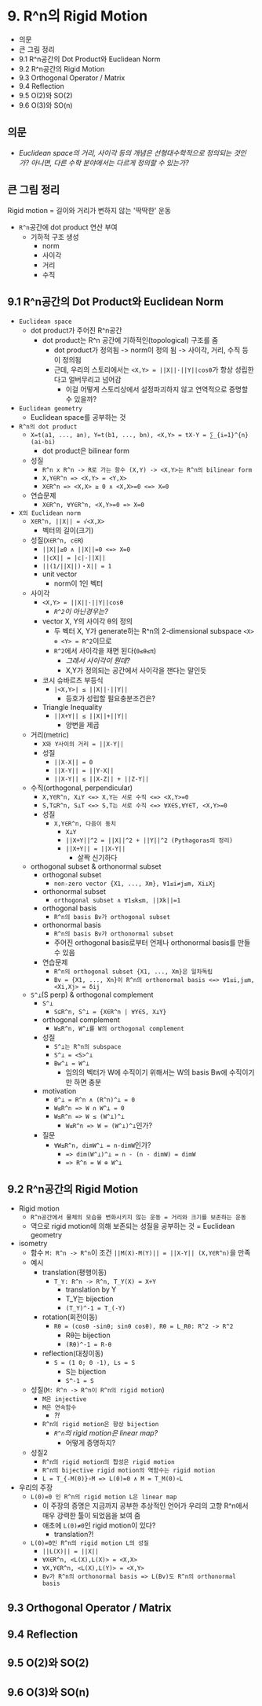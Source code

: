 # 9. R^n의 Rigid Motion

- 의문
- 큰 그림 정리
- 9.1 R^n공간의 Dot Product와 Euclidean Norm
- 9.2 R^n공간의 Rigid Motion
- 9.3 Orthogonal Operator / Matrix
- 9.4 Reflection
- 9.5 O(2)와 SO(2)
- 9.6 O(3)와 SO(n)

## 의문

- *Euclidean space의 거리, 사이각 등의 개념은 선형대수학적으로 정의되는 것인가? 아니면, 다른 수학 분야에서는 다르게 정의할 수 있는가?*

## 큰 그림 정리

Rigid motion = 길이와 거리가 변하지 않는 '딱딱한' 운동

- `R^n`공간에 dot product 연산 부여
  - 기하적 구조 생성
    - norm
    - 사이각
    - 거리
    - 수직

## 9.1 R^n공간의 Dot Product와 Euclidean Norm

- `Euclidean space`
  - dot product가 주어진 R^n공간
    - dot product는 R^n 공간에 기하적인(topological) 구조를 줌
      - dot product가 정의됨 -> norm이 정의 됨 -> 사이각, 거리, 수직 등이 정의됨
      - 근데, 우리의 스토리에서는 `<X,Y> = ||X||·||Y||cosθ`가 항상 성립한다고 얼버무리고 넘어감
        - 이걸 어떻게 스토리상에서 설정파괴하지 않고 연역적으로 증명할 수 있을까?
- `Euclidean geometry`
  - Euclidean space를 공부하는 것
- `R^n의 dot product`
  - `X=t(a1, ..., an), Y=t(b1, ..., bn), <X,Y> = tX·Y = ∑_{i=1}^{n}(ai·bi)`
    - dot product은 bilinear form
  - 성질
    - `R^n x R^n -> R로 가는 함수 (X,Y) -> <X,Y>는 R^n의 bilinear form`
    - `X,Y∈R^n => <X,Y> = <Y,X>`
    - `X∈R^n => <X,X> ≥ 0 ∧ <X,X>=0 <=> X=0`
  - 연습문제
    - `X∈R^n, ∀Y∈R^n, <X,Y>=0 => X=0`
- `X의 Euclidean norm`
  - `X∈R^n, ||X|| = √<X,X>`
    - 벡터의 길이(크기)
  - 성질(`X∈R^n, c∈R`)
    - `||X||≥0 ∧ ||X||=0 <=> X=0`
    - `||cX|| = |c|·||X||`
    - `||(1/||X||)・X|| = 1`
    - unit vector
      - norm이 1인 벡터
  - 사이각
    - `<X,Y> = ||X||·||Y||cosθ`
      - *`R^2`이 아닌경우는?*
    - vector X, Y의 사이각 θ의 정의
      - 두 벡터 X, Y가 generate하는 R^n의 2-dimensional subspace `<X> ⊕ <Y> = R^2`이므로
      - `R^2`에서 사이각을 재면 된다(`0≤θ≤π`)
        - *그래서 사이각이 뭔데?*
        - X,Y가 정의되는 공간에서 사이각을 잰다는 말인듯
    - 코시 슈바르츠 부등식
      - `|<X,Y>| ≤ ||X||·||Y||`
        - 등호가 성립할 필요충분조건은?
    - Triangle Inequality
      - `||X+Y|| ≤ ||X||+||Y||`
        - 양변을 제곱
  - 거리(metric)
    - `X와 Y사이의 거리 = ||X-Y||`
    - 성질
      - `||X-X|| = 0`
      - `||X-Y|| = ||Y-X||`
      - `||X-Y|| ≤ ||X-Z|| + ||Z-Y||`
  - 수직(orthogonal, perpendicular)
    - `X,Y∈R^n, X⊥Y <=> X,Y는 서로 수직 <=> <X,Y>=0`
    - `S,T⊆R^n, S⊥T <=> S,T는 서로 수직 <=> ∀X∈S,∀Y∈T, <X,Y>=0`
    - 성질
      - `X,Y∈R^n, 다음이 동치`
        - `X⊥Y`
        - `||X+Y||^2 = ||X||^2 + ||Y||^2 (Pythagoras의 정리)`
        - `||X+Y|| = ||X-Y||`
          - 살짝 신기하다
  - orthogonal subset & orthonormal subset
    - orthogonal subset
      - `non-zero vector {X1, ..., Xm}, ∀1≤i≠j≤m, Xi⊥Xj`
    - orthonormal subset
      - `orthogonal subset ∧ ∀1≤k≤m, ||Xk||=1`
    - orthogonal basis
      - `R^n의 basis Bv가 orthogonal subset`
    - orthonormal basis
      - `R^n의 basis Bv가 orthonormal subset`
      - 주어진 orthogonal basis로부터 언제나 orthonormal basis를 만들 수 있음
    - 연습문제
      - `R^n의 orthogonal subset {X1, ..., Xm}은 일차독립`
      - `Bv = {X1, ..., Xn}이 R^n의 orthonormal basis <=> ∀1≤i,j≤m, <Xi,Xj> = δij`
  - `S^⊥`(S perp) & orthogonal complement
    - `S^⊥`
      - `S⊆R^n, S^⊥ = {X∈R^n | ∀Y∈S, X⊥Y}`
    - orthogonal complement
      - `W≤R^n, W^⊥를 W의 orthogonal complement`
    - 성질
      - `S^⊥는 R^n의 subspace`
      - `S^⊥ = <S>^⊥`
      - `Bw^⊥ = W^⊥`
        - 임의의 벡터가 W에 수직이기 위해서는 W의 basis Bw에 수직이기만 하면 충분
    - motivation
      - `0^⊥ = R^n ∧ (R^n)^⊥ = 0`
      - `W≤R^n => W ∩ W^⊥ = 0`
      - `W≤R^n => W ≤ (W^⊥)^⊥`
        - `W≤R^n => W = (W^⊥)^⊥`인가?
    - 질문
      - `∀W≤R^n, dimW^⊥ = n-dimW`인가?
        - `=> dim(W^⊥)^⊥ = n - (n - dimW) = dimW`
        - `=> R^n = W ⊕ W^⊥`

## 9.2 R^n공간의 Rigid Motion

- Rigid motion
  - `R^n공간에서 물체의 모습을 변화시키지 않는 운동 = 거리와 크기를 보존하는 운동`
  - 역으로 rigid motion에 의해 보존되는 성질을 공부하는 것 = Euclidean geometry
- isometry
  - 함수 `M: R^n -> R^n`이 조건 `||M(X)-M(Y)|| = ||X-Y|| (X,Y∈R^n)`을 만족
  - 예시
    - translation(평행이동)
      - `T_Y: R^n -> R^n, T_Y(X) = X+Y`
        - translation by Y
        - T_Y는 bijection
        - `(T_Y)^-1 = T_(-Y)`
    - rotation(회전이동)
      - `Rθ = (cosθ -sinθ; sinθ cosθ), Rθ = L_Rθ: R^2 -> R^2`
        - Rθ는 bijection
        - `(Rθ)^-1 = R-θ`
    - reflection(대칭이동)
      - `S = (1 0; 0 -1), Ls = S`
        - S는 bijection
        - `S^-1 = S`
  - 성질(`M: R^n -> R^n이 R^n의 rigid motion`)
    - `M은 injective`
    - `M은 연속함수`
      - *?!*
    - `R^n의 rigid motion은 항상 bijection`
      - *`R^n`의 rigid motion은 linear map?*
        - 어떻게 증명하지?
  - 성질2
    - `R^n의 rigid motion의 합성은 rigid motion`
    - `R^n의 bijective rigid motion의 역함수는 rigid motion`
    - `L = T_{-M(0)}∘M => L(0)=0 ∧ M = T_M(0)∘L`
- 우리의 주장
  - `L(0)=0 인 R^n의 rigid motion L은 linear map`
    - 이 주장의 증명은 지금까지 공부한 추상적인 언어가 우리의 고향 R^n에서 매우 강력한 툴이 되었음을 보여 줌
    - 애초에 `L(0)≠0`인 rigid motion이 있다?
      - translation?!
  - `L(0)=0인 R^n의 rigid motion L의 성질`
    - `||L(X)|| = ||X||`
    - `∀X∈R^n, <L(X),L(X)> = <X,X>`
    - `∀X,Y∈R^n, <L(X),L(Y)> = <X,Y>`
    - `Bv가 R^n의 orthonormal basis => L(Bv)도 R^n의 orthonormal basis`

## 9.3 Orthogonal Operator / Matrix

## 9.4 Reflection

## 9.5 O(2)와 SO(2)

## 9.6 O(3)와 SO(n)

